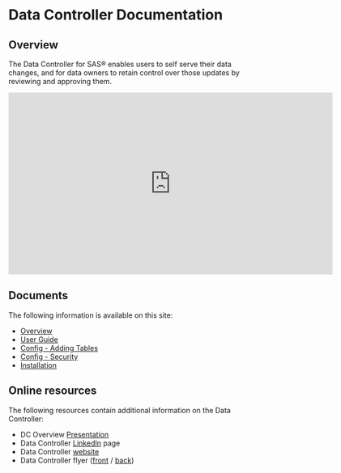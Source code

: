 # Data Controller Documentation

## Overview

The Data Controller for SAS® enables users to self serve their data changes, and for data owners to retain control over those updates by reviewing and approving them.

<iframe src="https://player.vimeo.com/video/277472582" width="640" height="360" frameborder="0" allowfullscreen></iframe>

## Documents

The following information is available on this site:

- [Overview](dc-overview.md)
- [User Guide](dc-userguide.md)
- [Config - Adding Tables](dcc-tables.md)
- [Config - Security](dcc-security.md)
- [Installation](dci-backend.md)

## Online resources

The following resources contain additional information on the Data Controller:

- DC Overview [Presentation](https://slides.com/allanbowe/datacontroller)
- Data Controller [LinkedIn](https://www.linkedin.com/company/datacontroller/) page
- Data Controller [website](https://datacontroller.io)
- Data Controller flyer ([front](/marketing/flyer-front.pdf) / [back](/marketing/flyer-back.pdf))
